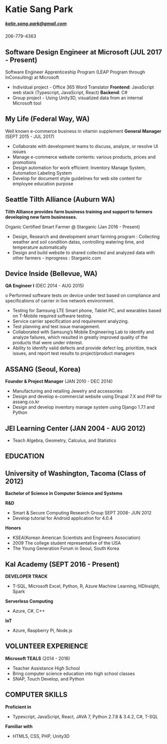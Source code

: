 # Katie Sang Park 

##### katie.sang.park@gmail.com

206-779-4363

## Software Design Engineer at Microsoft (JUL 2017 - Present)
Software Engineer Apprenticeship Program (LEAP Program through InConsulting) at Microsoft

- Individual project - Office 365 Word Translator
    **Frontend**: JavaScript web stack (Typescript, JavaScript, React)
    **Backend**: C#
- Group project - Using Unity3D, visualized data from an internal Microsoft tool

## My Life (Federal Way, WA)
Well known e-commerce business in vitamin supplement
**General Manager** (SEPT 2015 - JUL 2017)

- Collaborate with development teams to discuss, analyze, or resolve UI issues
- Manage e-commerce website contents: various products, prices and promotions
- Design automation for work efficient: Inventory Manage System, Automation Labeling System
- Develop for document style guidelines for web site content for employee education purpose

## Seattle Tilth Alliance (Auburn WA)
**Tilth Alliance provides farm business training and support to farmers developing new farm businesses.**

Organic Certified Smart Farmer @ Starganic (Jan 2016 - Present)
- Design, Research and development smart farming program
 : Collecting weather and soil condition datas, controlling watering time, and temperature automatically
- Design and build website to shared collected and analyzed data with other farmers - inprogress
 : Starganic.com
 
 
## Device Inside (Bellevue, WA)

**QA Engineer I** (DEC 2014 - AUG 2015)

o Performed software tests on device under test based on compliance and specifications of carrier in live network environment. 
- Testing for Samsung LTE Smart phone, Tablet PC, and wearables based on T-Mobile required software testing. 
- Service carrier specification and requirement analyzing. 
- Test planning and test issue management. 
- Collaborated with Samsung’s Mobile Engineering Lab to identify and analyze failures, which resulted in greatly improved quality of the products that were under interest. 
-	Ability to identify valid defects and provide defect log, prioritize, track issues, and report test results to project/product managers

## ASSANG (Seoul, Korea)

**Founder & Project Manager** (JAN 2010 - DEC 2014)

- Manufacturing and retailing Jewelry and accessories
- Design and develop e-commercial website using Drupal 7.X and PHP for assang.co.kr
- Design and develop inventory manage system using Django 1.7.1 and Python 


## JEI Learning Center (JAN 2004 - AUG 2012)

- Teach Algebra, Geometry, Calculus, and Statistics

## EDUCATION

## University of Washington, Tacoma (Class of 2012)
**Bachelor of Science in Computer Science and Systems**

**R&D** 
- Smart & Secure Computing Research Group SEPT 2008- JUN 2012
- Develop tutorial for Android application for 4.0.4

**Honors** 
- KSEA(Korean American Scientists and Engineers Association)
- 2009 The college student representative of the USA
- The Young Generation Forum in Seoul, South Korea 

## Kal Academy (SEPT 2016 - Present)
**DEVELOPER TRACK**
- T-SQL, Microsoft Excel, Python, R, Azure Machine Learning, HDInsight, Spark

**Serverless Computing**
- Azure, C#, C++

**IoT**
- Azure, Raspberry Pi, Node.js

## VOLUNTEER EXPERIENCE

**Microsoft TEALS** (2014 - 2016)

- Teacher Assistance High School 
- Bring computer science education into high school classes
- SNAP, Touch Develop, and Python

## COMPUTER SKILLS

**Proficient in**

- Typescript, JavaScript, React, JAVA 7, Python 2.7.8 & 3.4.2, C#, T-SQL

**Familiar with**

- HTML5, CSS, PHP, Unity3D
